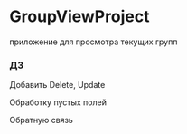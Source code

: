 # GroupViewProject
приложение для просмотра текущих групп


### ДЗ 



Добавить Delete, Update 



Обработку пустых полей

Обратную связь 
